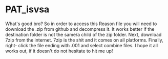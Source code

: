 # PAT_isvsa

What's good bro? So in order to access this Reason file you will need to download the .zip from github and decompress it. It works better if the destination folder is not the same/a child of the zip folder.
Next, download 7zip from the internet. 7zip is the shit and it comes on all platforms. Finally, right-
click the file ending with .001 and select combine files. I hope it all works out, if it doesn't do not
hesitate to hit me up!
